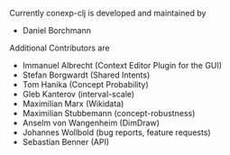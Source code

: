 Currently conexp-clj is developed and maintained by

* Daniel Borchmann

Additional Contributors are

* Immanuel Albrecht     (Context Editor Plugin for the GUI)
* Stefan Borgwardt      (Shared Intents)
* Tom Hanika            (Concept Probability)
* Gleb Kanterov         (interval-scale)
* Maximilian Marx       (Wikidata)
* Maximilian Stubbemann (concept-robustness)
* Anselm von Wangenheim (DimDraw)
* Johannes Wollbold     (bug reports, feature requests)
* Sebastian Benner      (API)
